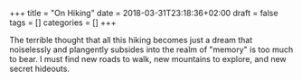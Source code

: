 +++
title = "On Hiking"
date = 2018-03-31T23:18:36+02:00
draft = false
tags = []
categories = []
+++

The terrible thought that all this hiking becomes just a dream that noiselessly and plangently subsides into the realm of "memory" is too much to bear. I must find new roads to walk, new mountains to explore, and new secret hideouts.
